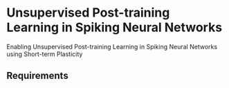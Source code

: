# Unsupervised Post-training Learning in Spiking Neural Networks
Enabling Unsupervised Post-training Learning in Spiking Neural Networks using Short-term Plasticity

## Requirements

